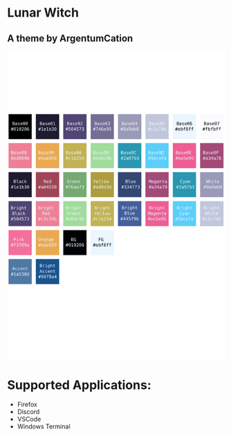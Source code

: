 # Lunar Witch
## A theme by ArgentumCation
![Lunar Witch](https://raw.githubusercontent.com/ArgentumCation/Lunar-Witch/main/assets/Lunar%20Witch.svg)

# Supported Applications:
- Firefox
- Discord
- VSCode
- Windows Terminal
